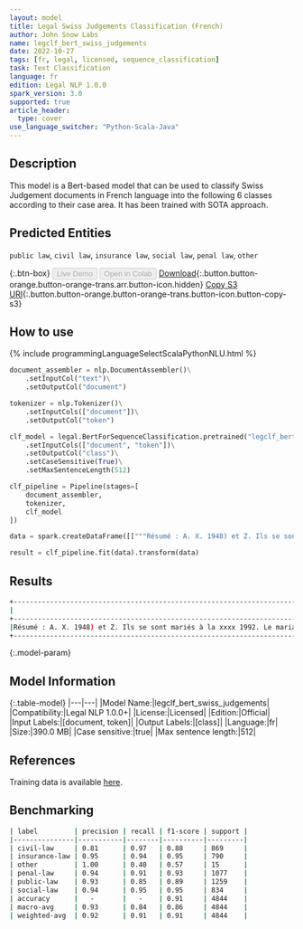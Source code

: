 ```yaml
---
layout: model
title: Legal Swiss Judgements Classification (French)
author: John Snow Labs
name: legclf_bert_swiss_judgements
date: 2022-10-27
tags: [fr, legal, licensed, sequence_classification]
task: Text Classification
language: fr
edition: Legal NLP 1.0.0
spark_version: 3.0
supported: true
article_header:
  type: cover
use_language_switcher: "Python-Scala-Java"
---
```


## Description

This model is a Bert-based model that can be used to classify Swiss Judgement documents in French language into the following 6 classes according to their case area. It has been trained with SOTA approach.

## Predicted Entities

`public law`, `civil law`, `insurance law`, `social law`, `penal law`, `other`

{:.btn-box}
<button class="button button-orange" disabled>Live Demo</button>
<button class="button button-orange" disabled>Open in Colab</button>
[Download](https://s3.amazonaws.com/auxdata.johnsnowlabs.com/legal/models/legclf_bert_swiss_judgements_fr_1.0.0_3.0_1666866243544.zip){:.button.button-orange.button-orange-trans.arr.button-icon.hidden}
[Copy S3 URI](s3://auxdata.johnsnowlabs.com/legal/models/legclf_bert_swiss_judgements_fr_1.0.0_3.0_1666866243544.zip){:.button.button-orange.button-orange-trans.button-icon.button-copy-s3}

## How to use



<div class="tabs-box" markdown="1">
{% include programmingLanguageSelectScalaPythonNLU.html %}

```python
document_assembler = nlp.DocumentAssembler()\
    .setInputCol("text")\
    .setOutputCol("document")

tokenizer = nlp.Tokenizer()\
    .setInputCols(["document"])\
    .setOutputCol("token")

clf_model = legal.BertForSequenceClassification.pretrained("legclf_bert_swiss_judgements", "fr", "legal/models")\
    .setInputCols(["document", "token"])\
    .setOutputCol("class")\
    .setCaseSensitive(True)\
    .setMaxSentenceLength(512)

clf_pipeline = Pipeline(stages=[
    document_assembler, 
    tokenizer,
    clf_model   
])

data = spark.createDataFrame([["""Résumé : A. X. 1948) et Z. Ils se sont mariés à la xxxx 1992. Le mariage est resté sans enfants. T._ est, cependant, le père des enfants divorcés S._ et T._ (geb. 2004 et 2006). Après la suppression du budget commun, la vie séparée a dû être réglée. Disponible du 17. En décembre 2010, le président de la Cour de justice, Dorneck-Thierstein, a autorisé les époux à se séparer. Dans la mesure où cela est encore important, le juge a obligé le mari, pour l'année 2010 encore Fr. 3'000.-- à payer l'entretien de sa femme (Ziff. 3 ) De même, Z._ a été condamné, X._ à partir de janvier 2011 pour la durée ultérieure de la séparation une contribution de subsistance mensuelle de Fr. 7'085.-- de vous dépenser et de vous payer, en outre, la moitié du bonus net versé à chacun immédiatement après sa destination (Ziff. 4 ) En outre, le président de la Cour a ordonné la séparation des marchandises (Ziff. 5), dispose de la compétition du parti ou Les frais d’avocat (Ziff. 9) et impose les frais judiciaires à la moitié des deux parties (Ziff. 10 ) B. À l’encontre de cette décision, X._ a fait appel à la Cour suprême du canton de Solothurn. Elle a demandé de supprimer les paragraphes 3, 4, 5, 9 et 10 de la décision de première instance, et a présenté les demandes juridiques suivantes: Le mari est tenu de l'engager pour la période à partir de 21. Septembre 2009 à la fin du mois de décembre 2010 une contribution supplémentaire de Fr. 34'400.-- pour rembourser; pour la vie séparée à partir de janvier 2011, elle est dotée d'une contribution de subsistance de Fr. 10'000.-- pour recevoir par mois. La distribution des marchandises est de 21. Déposer en septembre 2010. En conclusion, le conjoint doit payer une contribution de parti raisonnable d'au moins Fr. 6'000.-- et pour payer tous les frais de justice. La Cour suprême du canton de Solothurn a déposé le recours à l'arrêt du 18. en mai 2011. C. À ce titre, X._ (ci-après dénommée « plaignante ») procède à la Cour fédérale. Dans sa plainte du 20. En juin 2011, elle présente la demande, la décision de la Cour suprême du canton Solothurn du 18. annuler en mai 2011 et répéter les demandes légales qu’elle a présentées devant la Cour suprême (cf. Bst. B ) En outre, il demande que la séparation des marchandises soit plus égalitaire par 7. Décembre 2010 à ordonner. Aucune consultation n’a été faite, mais les actes préjudiciels ont été reçus."""]]).toDF("text")

result = clf_pipeline.fit(data).transform(data)
```

</div>

## Results

```bash
+----------------------------------------------------------------------------------------------------+---------+
|                                                                                            document|    class|
+----------------------------------------------------------------------------------------------------+---------+
|Résumé : A. X. 1948) et Z. Ils se sont mariés à la xxxx 1992. Le mariage est resté sans enfants. ...|civil law|
+----------------------------------------------------------------------------------------------------+---------+
```

{:.model-param}
## Model Information

{:.table-model}
|---|---|
|Model Name:|legclf_bert_swiss_judgements|
|Compatibility:|Legal NLP 1.0.0+|
|License:|Licensed|
|Edition:|Official|
|Input Labels:|[document, token]|
|Output Labels:|[class]|
|Language:|fr|
|Size:|390.0 MB|
|Case sensitive:|true|
|Max sentence length:|512|

## References

Training data is available [here](https://zenodo.org/record/7109926#.Y1gJwexBw8E).

## Benchmarking

```bash
| label         | precision | recall | f1-score | support |
|---------------|-----------|--------|----------|---------|
| civil-law     | 0.81      | 0.97   | 0.88     | 869     |
| insurance-law | 0.95      | 0.94   | 0.95     | 790     |
| other         | 1.00      | 0.40   | 0.57     | 15      |
| penal-law     | 0.94      | 0.91   | 0.93     | 1077    |
| public-law    | 0.93      | 0.85   | 0.89     | 1259    |
| social-law    | 0.94      | 0.95   | 0.95     | 834     |
| accuracy      |   -       |   -    | 0.91     | 4844    |
| macro-avg     | 0.93      | 0.84   | 0.86     | 4844    |
| weighted-avg  | 0.92      | 0.91   | 0.91     | 4844    |
```
